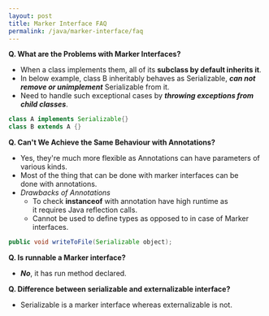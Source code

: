 ```yaml
---
layout: post
title: Marker Interface FAQ
permalink: /java/marker-interface/faq
---
```


**Q. What are the Problems with Marker Interfaces?**
* When a class implements them, all of its **subclass by default inherits it**.
* In below example, class B inheritably behaves as Serializable, ***can not remove or unimplement*** Serializable from it.
* Need to handle such exceptional cases by ***throwing exceptions from child classes***.

```java
class A implements Serializable{}        
class B extends A {}
```

**Q. Can't We Achieve the Same Behaviour with Annotations?**
* Yes, they're much more flexible as Annotations can have parameters of various kinds.
* Most of the thing that can be done with marker interfaces can be done with annotations.
* *Drawbacks of Annotations*
	- To check **instanceof** with annotation have high runtime as it requires Java reflection calls.
	- Cannot be used to define types as opposed to in case of Marker interfaces.

```java
public void writeToFile(Serializable object);
```

**Q. Is runnable a Marker interface?**
- ***No***, it has run method declared.

**Q. Difference between serializable and externalizable interface?**
- Serializable is a marker interface whereas externalizable is not.
